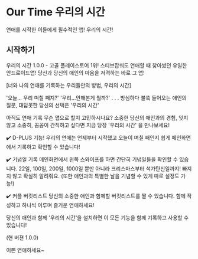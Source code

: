 # Our Time 우리의 시간

연애를 시작한 이들에게 필수적인 앱! 우리의 시간!

## 시작하기

우리의 시간 1.0.0 - 고골 플레이스토어 1위! 스티브잡숴도 연애할 때 찾아썼던 유일한 안드로이드앱! 당신과 당신의 애인의 마음을 저격하는 바로 그 앱!

[너와 나의 연애를 기록하는 우리들만의 방법, 우리의 시간]

'오늘... 우리 며칠 째지?'
'우리...안해본게 뭘까?'
.
.
.
방심하다 불쑥 들어오는 애인의 질문, 대답못한 당신의 선택은 '우리의 시간'

아직도 연애 기록 무슨 앱으로 할지 고민하시나요? 소중한 당신의 애인과의 경험, 잊지않고 소중히, 꼼꼼이 간직하고 싶다면 지금 당장 '우리의 시간' 을 만나보세요!

✔️  D-PLUS 기능!
우리의 연애는 언제부터 시작했고 오늘이 며칠 째인지 쉽게 메인화면에서 기록하고 확인할 수 있습니다!

✔️ 기념일 기록
메인화면에서 왼쪽 스와이프를 하면 간단히 기념일들을 확인할 수 있습니다. 22일, 100일, 200일, 1000일 뿐만 아니라 크리스마스부터 석가탄신일까지! 빠지지 않고 확실히 알려줘요.
(또한 애인과의 특별한 날을 기념할 수 있게 따로 설정도 가능!)

✔️ 커플 버킷리스트
당신의 소중한 애인과 함께할 버킷리스트를 짤 수 있습니다. 함께 작성하고 하나씩 이루며 즐거운 연애하세요!

당신의 애인과 함께 '우리의 시간'을 설치하면 이 모든 기능을 함께 기록하고 사용할 수 있습니다!

(현 버젼 1.0.0)

이쁜 연애하세요~
